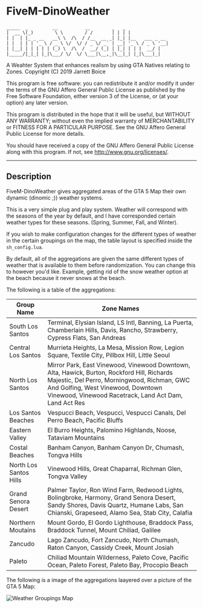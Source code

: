 # FiveM-DinoWeather
```
_____  _         __          __        _   _
|  __ \(_)        \ \        / /       | | | |
| |  | |_ _ __   __\ \  /\  / /__  __ _| |_| |__   ___ _ __
| |  | | | '_ \ / _ \ \/  \/ / _ \/ _` | __| '_ \ / _ \ '__|
| |__| | | | | | (_) \  /\  /  __/ (_| | |_| | | |  __/ |
|_____/|_|_| |_|\___/ \/  \/ \___|\__,_|\__|_| |_|\___|_|

```
A Weahter System that enhances realism by using GTA Natives relating to Zones.
Copyright (C) 2019  Jarrett Boice

This program is free software: you can redistribute it and/or modify
it under the terms of the GNU Affero General Public License as published by
the Free Software Foundation, either version 3 of the License, or
(at your option) any later version.

This program is distributed in the hope that it will be useful,
but WITHOUT ANY WARRANTY; without even the implied warranty of
MERCHANTABILITY or FITNESS FOR A PARTICULAR PURPOSE.  See the
GNU Affero General Public License for more details.

You should have received a copy of the GNU Affero General Public License
along with this program.  If not, see <http://www.gnu.org/licenses/>.

---

## Description
FiveM-DinoWeather gives aggregated areas of the GTA 5 Map their own dynamic (dinomic ;)) weather systems.

This is a very simple plug and play system. Weather will correspond with the seasons of the year by default, and I have corresponded certain weather types for these seasons. (Spring, Summer, Fall, and Winter).

If you wish to make configuration changes for the different types of weather in the certain groupings on the map, the table layout is specified inside the `sh_config.lua`.

By default, all of the aggregations are given the same different types of weather that is available to them before randomization. You can change this to however you'd like. Example, getting rid of the snow weather option at the beach because it never snows at the beach.

The following is a table of the aggregations:

Group Name | Zone Names
--|--
South Los Santos  | Terminal, Elysian Island, LS Intl, Banning, La Puerta, Chamberlain Hills, Davis, Rancho, Strawberry, Cypress Flats, San Andreas
Central Los Santos | Murrieta Heights, La Mesa, Mission Row, Legion Square, Textile City, Pillbox Hill, Little Seoul
North Los Santos | Mirror Park, East Vinewood, Vinewood Downtown, Alta, Hawick, Burton, Rockford Hill, Richards Majestic, Del Perro, Morningwood, Richman, GWC And Golfing, West Vinewood, Downtown Vinewood, Vinewood Racetrack, Land Act Dam, Land Act Res
Los Santos Beaches | Vespucci Beach, Vespucci, Vespucci Canals, Del Perro Beach, Pacific Bluffs
Eastern Valley | El Burro Heights, Palomino Highlands, Noose, Tataviam Mountains
Costal Beaches | Banham Canyon, Banham Canyon Dr, Chumash, Tongva Hills
North Los Santos Hills | Vinewood Hills, Great Chaparral, Richman Glen, Tongva Valley
Grand Senora Desert | Palmer Taylor, Ron Wind Farm, Redwood Lights, Bolingbroke, Harmony, Grand Senora Desert, Sandy Shores, Davis Quartz, Humane Labs, San Chianski, Grapeseed, Alamo Sea, Stab City, Calafia
Northern Moutains | Mount Gordo, El Gordo Lighthouse, Braddock Pass, Braddock Tunnel, Mount Chiliad, Galilee
Zancudo | Lago Zancudo, Fort Zancudo, North Chumash, Raton Canyon, Cassidy Creek, Mount Josiah
Paleto | Chiliad Mountain Wilderness, Paleto Cove, Pacific Ocean, Paleto Forest, Paleto Bay, Procopio Beach

The following is a image of the aggregations laayered over a picture of the GTA 5 Map:

![Weather Groupings Map](https://i.imgur.com/NsqgM9m.png)